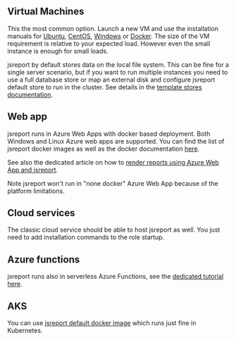
## Virtual Machines
This the most common option. Launch a new VM and use the installation manuals for [Ubuntu](/learn/ubuntu), [CentOS](/learn/centos),  [Windows](/learn/windows) or [Docker](https://hub.docker.com/r/jsreport/jsreport/). The size of the VM requirement is relative to your expected load. However even the small instance is enough for small loads.

jsreport by default stores data on the local file system. This can be fine for a single server scenario, but if you want to run multiple instances you need to use a full database store or map an external disk and configure jsreport default store to run in the cluster. See details in the [template stores documentation](/learn/template-stores).

## Web app 
jsreport runs in Azure Web Apps with docker based deployment. Both Windows and Linux Azure web apps are supported. 
You can find the list of jsreport docker images as well as the docker documentation [here](/learn/docker). 

See also the dedicated article on how to [render reports using Azure Web App and jsreport](/learn/azure-web-apps).

Note jsreport won't run in "none docker" Azure Web App because of the platform limitations.

## Cloud services
The classic cloud service should be able to host jsreport as well. You just need to add installation commands to the role startup.

## Azure functions
jsreport runs also in serverless Azure Functions, see the [dedicated tutorial here](/learn/azure-functions-serverless).

## AKS
You can use [jsreport default docker image](https://hub.docker.com/r/jsreport/jsreport/) which runs just fine in Kubernetes.